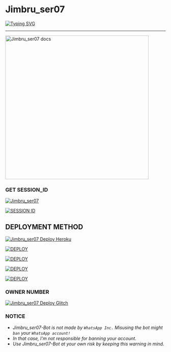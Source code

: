# Jimbru_ser07

 [![Typing SVG](https://readme-typing-svg.demolab.com/?lines=🌟Hi+Mwone🌟;I'M+Jimbru_ser07;ENJOY+WHATSAPP+BOT+WITH+PREMIUM-FEATURES🚀;🤟🏽WITH+BEST+FEATURES🔥;CREATED+BY+JIMBRU-SER+THANKS)](https://git.io/typing-svg)
</p>

---
<p align="left">
    <img alt="Jimbru_ser07 docs" height="450" src="https://i.imgur.com/6Myxvw9.jpeg">
  </a>
</p>

### GET SESSION_ID 
<left>
<a href="https://github.com/Jimbruttancalicut/Jimbru_ser07/fork"><img title="Jimbru_ser07" src="https://pp.shields.io/badge/FORK Jimbru_ser07-h?color=blue&style=for-the-badge&logo=msi"></a>  
 
 <a href="session link"><img title="SESSION ID" src="https://pp.shields.io/badge/CONNECT TO SERVER -h?color=blue&style=for-the-badge&logo=msi"></a>

## DEPLOYMENT METHOD
<a href="https://heroku.com/deploy?template=https://github.com/Jimbruttancalicut/Jimbru_ser07"><img title="Jimbru_ser07 Deploy Heroku" src="https://img.shields.io/badge/DEPLOY HEROKU-h?color=blue&style=for-the-badge&logo=heroku"></a> 

<a href='https://repl.it/github/Jimbruttancalicut/Jimbru_ser07' target="_blank"><img alt='DEPLOY' src='https://img.shields.io/badge/-DEPLOY REPLIT-blue?style=for-the-badge&logo=replit&logoColor=white'/></a>

<a href='https://railway.app/new/template/sRBrec' target="_blank"><img alt='DEPLOY' src='https://img.shields.io/badge/DEPLOY RAILWAY -h?color=blue&style=for-the-badge&logo=railway'/></a>

<a href='https://dashboard.render.com' target="_blank"><img alt='DEPLOY' src='https://img.shields.io/badge/DEPLOY RENDER -h?color=blue&style=for-the-badge&logo=render'/></a>

<a href='https://www.koyeb.com' target="_blank"><img alt='DEPLOY' src='https://img.shields.io/badge/DEPLOY KEYOB -h?color=blue&style=for-the-badge&logo=koyeb'/></a>

 ### OWNER NUMBER
<a href="https://wa.me/917907518599"><img title="Jimbru_ser07 Deploy Glitch" src="https://img.shields.io/badge/OWNER NUMBER-h?color=red&style=for-the-badge&logo=whatsapp"></a>
   
### NOTICE
- *Jimbru_ser07-Bot is not made by `WhatsApp Inc.`  Misusing the bot might `ban` your `WhatsApp account!`*
- *In that case, I'm not responsible for banning your account.*
- *Use Jimbru_ser07-Bot at your own risk by keeping this warning in mind.*
